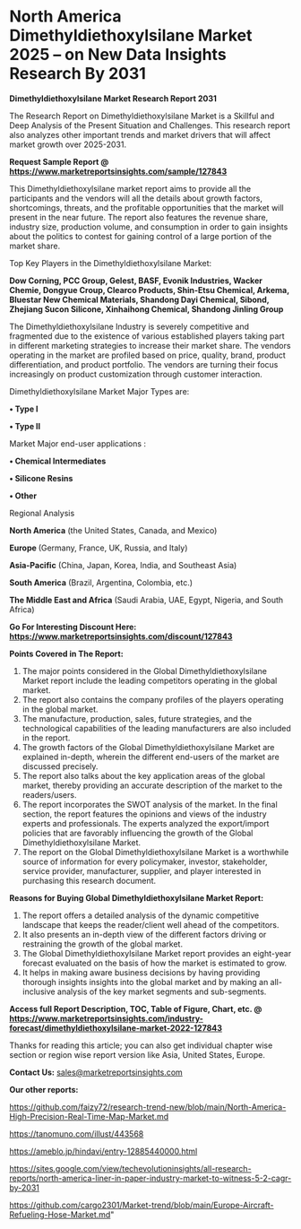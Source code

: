 # North America Dimethyldiethoxylsilane Market 2025 – on New Data Insights Research By 2031

<strong>Dimethyldiethoxylsilane Market Research Report 2031</strong>

The Research Report on Dimethyldiethoxylsilane Market is a Skillful and Deep Analysis of the Present Situation and Challenges. This research report also analyzes other important trends and market drivers that will affect market growth over 2025-2031.

<strong>Request Sample Report @ <a href=https://www.marketreportsinsights.com/sample/127843>https://www.marketreportsinsights.com/sample/127843</a></strong>

This Dimethyldiethoxylsilane market report aims to provide all the participants and the vendors will all the details about growth factors, shortcomings, threats, and the profitable opportunities that the market will present in the near future. The report also features the revenue share, industry size, production volume, and consumption in order to gain insights about the politics to contest for gaining control of a large portion of the market share.

Top Key Players in the Dimethyldiethoxylsilane Market:

<strong>Dow Corning, PCC Group, Gelest, BASF, Evonik Industries, Wacker Chemie, Dongyue Croup, Clearco Products, Shin-Etsu Chemical, Arkema, Bluestar New Chemical Materials, Shandong Dayi Chemical, Sibond, Zhejiang Sucon Silicone, Xinhaihong Chemical, Shandong Jinling Group</strong>

The Dimethyldiethoxylsilane Industry is severely competitive and fragmented due to the existence of various established players taking part in different marketing strategies to increase their market share. The vendors operating in the market are profiled based on price, quality, brand, product differentiation, and product portfolio. The vendors are turning their focus increasingly on product customization through customer interaction.

Dimethyldiethoxylsilane Market Major Types are:

<strong>• Type I

• Type II</strong>

Market Major end-user applications :

<strong>• Chemical Intermediates

• Silicone Resins

• Other</strong>

Regional Analysis

</u><strong><b>North America</b></strong> (the United States, Canada, and Mexico)

<strong><b>Europe </b></strong>(Germany, France, UK, Russia, and Italy)

<strong><b>Asia-Pacific</b></strong> (China, Japan, Korea, India, and Southeast Asia)

<strong><b>South America</b></strong> (Brazil, Argentina, Colombia, etc.)

<strong><b>The Middle East and Africa</b></strong> (Saudi Arabia, UAE, Egypt, Nigeria, and South Africa)

<strong>Go For Interesting Discount Here: <a href=https://www.marketreportsinsights.com/discount/127843>https://www.marketreportsinsights.com/discount/127843</a></strong>

<strong>Points Covered in The Report:</strong>
<ol>
  <li>The major points considered in the Global Dimethyldiethoxylsilane Market report include the leading competitors operating in the global market.</li>
  <li>The report also contains the company profiles of the players operating in the global market.</li>
  <li>The manufacture, production, sales, future strategies, and the technological capabilities of the leading manufacturers are also included in the report.</li>
  <li>The growth factors of the Global Dimethyldiethoxylsilane Market are explained in-depth, wherein the different end-users of the market are discussed precisely.</li>
  <li>The report also talks about the key application areas of the global market, thereby providing an accurate description of the market to the readers/users.</li>
  <li>The report incorporates the SWOT analysis of the market. In the final section, the report features the opinions and views of the industry experts and professionals. The experts analyzed the export/import policies that are favorably influencing the growth of the Global Dimethyldiethoxylsilane Market.</li>
  <li>The report on the Global Dimethyldiethoxylsilane Market is a worthwhile source of information for every policymaker, investor, stakeholder, service provider, manufacturer, supplier, and player interested in purchasing this research document.</li>
</ol>
<strong>Reasons for Buying Global Dimethyldiethoxylsilane Market Report:</strong>

<ol>
  <li>The report offers a detailed analysis of the dynamic competitive landscape that keeps the reader/client well ahead of the competitors.</li>
  <li>It also presents an in-depth view of the different factors driving or restraining the growth of the global market.</li>
  <li>The Global Dimethyldiethoxylsilane Market report provides an eight-year forecast evaluated on the basis of how the market is estimated to grow.</li>
  <li>It helps in making aware business decisions by having providing thorough insights insights into the global market and by making an all-inclusive analysis of the key market segments and sub-segments.</li>
</ol>
<strong>Access full Report Description, TOC, Table of Figure, Chart, etc. @ <a href=https://www.marketreportsinsights.com/industry-forecast/dimethyldiethoxylsilane-market-2022-127843>https://www.marketreportsinsights.com/industry-forecast/dimethyldiethoxylsilane-market-2022-127843</a></strong>


Thanks for reading this article; you can also get individual chapter wise section or region wise report version like Asia, United States, Europe.

<strong>Contact Us:</strong>
sales@marketreportsinsights.com

<strong>Our other reports:</strong>

<a href=https://github.com/faizy72/research-trend-new/blob/main/North-America-High-Precision-Real-Time-Map-Market.md>https://github.com/faizy72/research-trend-new/blob/main/North-America-High-Precision-Real-Time-Map-Market.md</a>

<a href=https://tanomuno.com/illust/443568>https://tanomuno.com/illust/443568</a>

<a href=https://ameblo.jp/hindavi/entry-12885440000.html>https://ameblo.jp/hindavi/entry-12885440000.html</a>

<a href=https://sites.google.com/view/techevolutioninsights/all-research-reports/north-america-liner-in-paper-industry-market-to-witness-5-2-cagr-by-2031>https://sites.google.com/view/techevolutioninsights/all-research-reports/north-america-liner-in-paper-industry-market-to-witness-5-2-cagr-by-2031</a>

<a href=https://github.com/cargo2301/Market-trend/blob/main/Europe-Aircraft-Refueling-Hose-Market.md>https://github.com/cargo2301/Market-trend/blob/main/Europe-Aircraft-Refueling-Hose-Market.md</a>"
